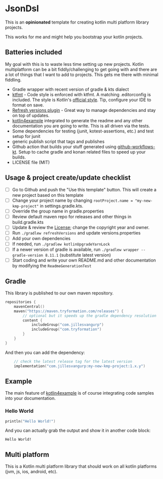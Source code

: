 # JsonDsl

This is an **opinionated** template for creating kotlin multi platform library projects.

This works for me and might help you bootstrap your kotlin projects.

## Batteries included

My goal with this is to waste less time setting up new projects. Kotlin multiplatform can be a bit fiddly/challenging to get going with and there are a lot of things that I want to add to projects. This gets me there with minimal fiddling.

- Gradle wrapper with recent version of gradle & kts dialect
- [ktfmt](https://github.com/facebook/ktfmt) - Code style is enforced with ktfmt. A matching .editorconfig is included. The style is Kotlin's [official style](kotlinlang.org/docs/coding-conventions.html). Tip, configure your IDE to format on save.
- [Refresh versions plugin](https://splitties.github.io/refreshVersions/) - Great way to manage dependencies and stay on top of updates.
- [kotlin4example](https://github.com/jillesvangurp/kotlin4example) integrated to generate the readme and any other documentation you are going to write. This is all driven via the tests.
- Some dependencies for testing (junit, kotest-assertions, etc.) and test setup for junit
- generic publish script that tags and publishes
- Github action that builds your stuff generated using [github-workflows-kt](https://github.com/typesafegithub/github-workflows-kt). Setup to cache gradle and konan related files to speed up your builds.
- LICENSE file (MIT)

## Usage & project create/update checklist

- [ ] Go to Github and push the "Use this template" button. This will create a new project based on this template
- [ ] Change your project name by changing `rootProject.name = "my-new-kmp-project"` in settings.gradle.kts. 
- [ ] Override the group name in gradle.properties
- [ ] Review default maven repo for releases and other things in build.gradle.kts
- [ ] Update & review the [License](License); change the copyright year and owner.
- [ ] Run `./gradlew refreshVersions` and update versions.properties
- [ ] Add your own dependencies
- [ ] If needed, run `./gradlew kotlinUpgradeYarnLock`
- [ ] If a newer version of gradle is available, run `./gradlew wrapper --gradle-version 8.11.1` (substitute latest version)
- [ ] Start coding and write your own README.md and other documentation by modifying the `ReadmeGenerationTest`

## Gradle

This library is published to our own maven repository.

```kotlin
repositories {
    mavenCentral()
    maven("https://maven.tryformation.com/releases") {
        // optional but it speeds up the gradle dependency resolution
        content {
            includeGroup("com.jillesvangurp")
            includeGroup("com.tryformation")
        }
    }
}
```

And then you can add the dependency:

```kotlin
    // check the latest release tag for the latest version
    implementation("com.jillesvangurp:my-new-kmp-project:1.x.y")
```

## Example

The main feature of [kotlin4example](https://github.com/jillesvangurp/kotlin4example) is of course integrating code samples into your documentation.   

### Hello World

```kotlin
println("Hello World!") 
```

And you can actually grab the output and show it in another code block:

```text
Hello World!
```

## Multi platform

This is a Kotlin multi platform library that should work on all kotlin platforms (jvm, js, ios, android, etc).

